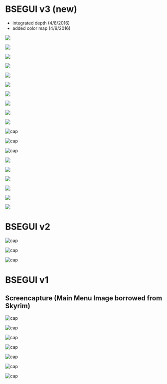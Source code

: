 # BSEGUI v3 (new)

- integrated depth (4/8/2016)
- added color map (4/9/2016)

![](https://github.com/melvincabatuan/BSEGUIv3/blob/master/capture/Screenshot%20from%202016-04-09%2016:32:55.png)

![](https://github.com/melvincabatuan/BSEGUIv3/blob/master/capture/Screenshot%20from%202016-04-09%2016:32:59.png)

![](https://github.com/melvincabatuan/BSEGUIv3/blob/master/capture/Screenshot%20from%202016-04-09%2016:33:04.png)

![](https://github.com/melvincabatuan/BSEGUIv3/blob/master/capture/Screenshot%20from%202016-04-09%2016:33:10.png)

![](https://github.com/melvincabatuan/BSEGUIv3/blob/master/capture/Screenshot%20from%202016-04-09%2016:33:16.png)

![](https://github.com/melvincabatuan/BSEGUIv3/blob/master/capture/Screenshot%20from%202016-04-09%2016:34:28.png)

![](https://github.com/melvincabatuan/BSEGUIv3/blob/master/capture/Screenshot%20from%202016-04-09%2016:37:07.png)

![](https://github.com/melvincabatuan/BSEGUIv3/blob/master/capture/Screenshot%20from%202016-04-09%2016:37:18.png)

![](https://github.com/melvincabatuan/BSEGUIv3/blob/master/capture/Screenshot%20from%202016-04-09%2016:37:38.png)

![](https://github.com/melvincabatuan/BSEGUIv3/blob/master/capture/Screenshot%20from%202016-04-09%2016:37:42.png)

![cap](https://github.com/melvincabatuan/BSEGUIv3/blob/master/capture/Screenshot%20from%202016-04-08%2014:33:32.png)

![cap](https://github.com/melvincabatuan/BSEGUIv3/blob/master/capture/Screenshot%20from%202016-04-08%2015:19:09.png)

![cap](https://github.com/melvincabatuan/BSEGUIv3/blob/master/capture/Screenshot%20from%202016-04-08%2015:19:13.png)

![](https://github.com/melvincabatuan/BSEGUIv3/blob/master/capture/Screenshot%20from%202016-04-08%2020:40:16.png)

![](https://github.com/melvincabatuan/BSEGUIv3/blob/master/capture/Screenshot%20from%202016-04-08%2020:41:03.png)

![](https://github.com/melvincabatuan/BSEGUIv3/blob/master/capture/Screenshot%20from%202016-04-08%2020:41:20.png)

![](https://github.com/melvincabatuan/BSEGUIv3/blob/master/capture/Screenshot%20from%202016-04-08%2020:41:29.png)

![](https://github.com/melvincabatuan/BSEGUIv3/blob/master/capture/Screenshot%20from%202016-04-08%2020:41:34.png)

![](https://github.com/melvincabatuan/BSEGUIv3/blob/master/capture/Screenshot%20from%202016-04-08%2020:41:41.png)



# BSEGUI v2

![cap](https://github.com/melvincabatuan/BSEGUIv2/blob/master/capture/Screenshot%20from%202016-03-12%2017:12:22.png)

![cap](https://github.com/melvincabatuan/BSEGUIv2/blob/master/capture/Screenshot%20from%202016-03-12%2008:45:50.png)

![cap](https://github.com/melvincabatuan/BSEGUIv2/blob/master/capture/Screenshot%20from%202016-03-12%2017:12:45.png)

# BSEGUI v1  

## Screencapture (Main Menu Image borrowed from Skyrim)

![cap](https://github.com/melvincabatuan/BSEGUI/blob/master/screencapture/Screenshot%20from%202016-03-09%2007:20:23.png)

![cap](https://github.com/melvincabatuan/BSEGUI/blob/master/screencapture/Screenshot%20from%202016-03-09%2007:20:27.png)

![cap](https://github.com/melvincabatuan/BSEGUI/blob/master/screencapture/Screenshot%20from%202016-03-09%2007:17:29.png)

![cap](https://github.com/melvincabatuan/BSEGUI/blob/master/screencapture/Screenshot%20from%202016-03-09%2007:17:51.png)

![cap](https://github.com/melvincabatuan/BSEGUI/blob/master/screencapture/Screenshot%20from%202016-03-09%2007:18:20.png)

![cap](https://github.com/melvincabatuan/BSEGUI/blob/master/screencapture/Screenshot%20from%202016-03-09%2007:18:31.png)

![cap](https://github.com/melvincabatuan/BSEGUI/blob/master/screencapture/Screenshot%20from%202016-03-09%2007:18:37.png)
